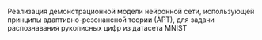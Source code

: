 Реализация демонстрационной модели нейронной сети, использующей принципы адаптивно-резонансной теории (АРТ), для задачи распознавания рукописных цифр из датасета MNIST
